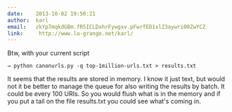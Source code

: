 ```yaml
---
date:    2013-10-02 19:50:21
author:  karl
email:   zkYp7mqkdGBm.fR5ICLDxhrFywgxv.pFwrfED1xlZ3aywri00ZwYCZ
link:     http://www.la-grange.net/karl/
---
```


Btw, with your current script

    → python canonurls.py -q top-1million-urls.txt > results.txt

It seems that the results are stored in memory. I know it just text,
but would not it be better to manage the queue for also writing the
results by batch. It could be every 100 URIs. So you would flush what
is in the memory and if you put a tail on the file results.txt you
could see what's coming in.
